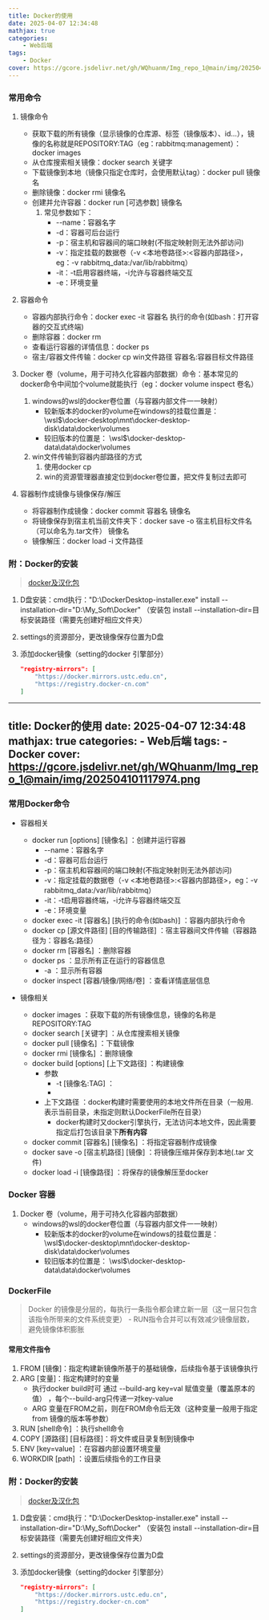 ```yaml
---
title: Docker的使用
date: 2025-04-07 12:34:48
mathjax: true
categories: 
    - Web后端
tags: 
    - Docker
cover: https://gcore.jsdelivr.net/gh/WQhuanm/Img_repo_1@main/img/202504101117974.png
---
```


### 常用命令
1. 镜像命令
    + 获取下载的所有镜像（显示镜像的仓库源、标签（镜像版本）、id...），镜像的名称就是REPOSITORY:TAG（eg：rabbitmq:management）：docker images
    + 从仓库搜索相关镜像：docker search 关键字
    + 下载镜像到本地（镜像只指定仓库时，会使用默认tag）：docker pull 镜像名
    + 删除镜像：docker rmi 镜像名
    + 创建并允许容器：docker run [可选参数] 镜像名 
        1. 常见参数如下：
            + --name：容器名字
            + -d：容器可后台运行
            + -p：宿主机和容器间的端口映射(不指定映射则无法外部访问)
            + -v：指定挂载的数据卷（-v <本地卷路径>:<容器内部路径>，eg：-v rabbitmq_data:/var/lib/rabbitmq）
            + -it：-t启用容器终端，-i允许与容器终端交互
            + -e：环境变量
        
1. 容器命令
    + 容器内部执行命令：docker exec -it 容器名 执行的命令(如bash：打开容器的交互式终端)
    + 删除容器：docker rm 
    + 查看运行容器的详情信息：docker ps
    + 宿主/容器文件传输：docker cp win文件路径 容器名:容器目标文件路径

1. Docker 卷（volume，用于可持久化容器内部数据）命令：基本常见的docker命令中间加个volume就能执行（eg：docker volume inspect 卷名）
    1. windows的wsl的docker卷位置（与容器内部文件一一映射）
        + 较新版本的docker的volume在windows的挂载位置是：\\wsl$\docker-desktop\mnt\docker-desktop-disk\data\docker\volumes
        + 较旧版本的位置是： \\wsl$\docker-desktop-data\data\docker\volumes
    1. win文件传输到容器内部路径的方式
        1. 使用docker cp
        1. win的资源管理器直接定位到docker卷位置，把文件复制过去即可
1. 容器制作成镜像与镜像保存/解压
    + 将容器制作成镜像：docker commit 容器名 镜像名
    + 将镜像保存到宿主机当前文件夹下：docker save -o 宿主机目标文件名（可以命名为.tar文件） 镜像名
    + 镜像解压：docker load -i 文件路径


### 附：Docker的安装
> [docker及汉化包](https://github.com/asxez/DockerDesktop-CN)

1. D盘安装：cmd执行："D:\DockerDesktop-installer.exe" install --installation-dir="D:\My_Soft\Docker"  （安装包 install --installation-dir=目标安装路径（需要先创建好相应文件夹）

1. settings的资源部分，更改镜像保存位置为D盘

1. 添加docker镜像（setting的docker 引擎部分）

    ```json
    "registry-mirrors": [
        "https://docker.mirrors.ustc.edu.cn",
        "https://registry.docker-cn.com"
    ]
    ```

---
title: Docker的使用
date: 2025-04-07 12:34:48
mathjax: true
categories: 
    - Web后端
tags: 
    - Docker
cover: https://gcore.jsdelivr.net/gh/WQhuanm/Img_repo_1@main/img/202504101117974.png
---


### 常用Docker命令
- 容器相关
    - docker run [options] [镜像名] ：创建并运行容器
        + --name：容器名字
        + -d：容器可后台运行
        + -p：宿主机和容器间的端口映射(不指定映射则无法外部访问)
        + -v：指定挂载的数据卷（-v <本地卷路径>:<容器内部路径>，eg：-v rabbitmq_data:/var/lib/rabbitmq）
        + -it：-t启用容器终端，-i允许与容器终端交互
        + -e：环境变量
    - docker exec -it [容器名] [执行的命令(如bash)] ：容器内部执行命令
    - docker cp [源文件路径] [目的传输路径] ：宿主容器间文件传输（容器路径为：容器名:路径）
    - docker rm [容器名] ：删除容器
    - docker ps ：显示所有正在运行的容器信息
        - -a ：显示所有容器
    - docker inspect [容器/镜像/网络/卷] ：查看详情底层信息

- 镜像相关 
    - docker images ：获取下载的所有镜像信息，镜像的名称是REPOSITORY:TAG
    - docker search [关键字] ：从仓库搜索相关镜像
    - docker pull [镜像名] ：下载镜像
    - docker rmi [镜像名] ：删除镜像
    - docker build [options] [上下文路径] ：构建镜像
        - 参数
            - -t [镜像名:TAG] ：
            - 
        - 上下文路径 ：docker构建时需要使用的本地文件所在目录（一般用. 表示当前目录，未指定则默认DockerFile所在目录）
            - docker构建时又docker引擎执行，无法访问本地文件，因此需要指定后打包该目录下**所有内容**
    - docker commit [容器名] [镜像名] ：将指定容器制作成镜像
    - docker save -o [宿主机路径] [镜像] ：将镜像压缩并保存到本地(.tar 文件)
    - docker load -i [镜像路径] ：将保存的镜像解压至docker

### Docker 容器
1. Docker 卷（volume，用于可持久化容器内部数据）
    - windows的wsl的docker卷位置（与容器内部文件一一映射）
        + 较新版本的docker的volume在windows的挂载位置是：\\wsl$\docker-desktop\mnt\docker-desktop-disk\data\docker\volumes
        + 较旧版本的位置是： \\wsl$\docker-desktop-data\data\docker\volumes

### DockerFile
> Docker 的镜像是分层的，每执行一条指令都会建立新一层（这一层只包含该指令所带来的文件系统变更）
    - RUN指令合并可以有效减少镜像层数，避免镜像体积膨胀

#### 常用文件指令
1. FROM [镜像]：指定构建新镜像所基于的基础镜像，后续指令基于该镜像执行
1. ARG [变量]：指定构建时的变量
    - 执行docker build时可 通过 --build-arg key=val 赋值变量（覆盖原本的值） ，每个--build-arg只传递一对key-value
    - ARG 变量在FROM之前，则在FROM命令后无效（这种变量一般用于指定from 镜像的版本等参数）
1. RUN [shell命令] ：执行shell命令
1. COPY [源路径] [目标路径]：将文件或目录复制到镜像中
1. ENV [key=value] ：在容器内部设置环境变量
1. WORKDIR [path] ：设置后续指令的工作目录

### 附：Docker的安装
> [docker及汉化包](https://github.com/asxez/DockerDesktop-CN)

1. D盘安装：cmd执行："D:\DockerDesktop-installer.exe" install --installation-dir="D:\My_Soft\Docker"  （安装包 install --installation-dir=目标安装路径（需要先创建好相应文件夹）

1. settings的资源部分，更改镜像保存位置为D盘

1. 添加docker镜像（setting的docker 引擎部分）

    ```json
    "registry-mirrors": [
        "https://docker.mirrors.ustc.edu.cn",
        "https://registry.docker-cn.com"
    ]
    ```

